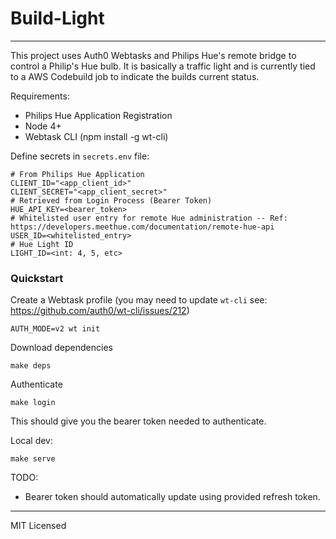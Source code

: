 # Build-Light

---

This project uses Auth0 Webtasks and Philips Hue's remote bridge to control a Philip's Hue bulb. It is basically a traffic light and is currently tied to a AWS Codebuild job to indicate the builds current status. 

Requirements:

* Philips Hue Application Registration
* Node 4+ 
* Webtask CLI (npm install -g wt-cli)

Define secrets in `secrets.env` file:

```
# From Philips Hue Application
CLIENT_ID="<app_client_id>"
CLIENT_SECRET="<app_client_secret>"
# Retrieved from Login Process (Bearer Token)
HUE_API_KEY=<bearer_token>
# Whitelisted user entry for remote Hue administration -- Ref: https://developers.meethue.com/documentation/remote-hue-api
USER_ID=<whitelisted_entry>
# Hue Light ID
LIGHT_ID=<int: 4, 5, etc>
```

### Quickstart 

Create a Webtask profile (you may need to update `wt-cli` see: https://github.com/auth0/wt-cli/issues/212)
```
AUTH_MODE=v2 wt init
```

Download dependencies
```
make deps
```

Authenticate
```
make login
```

This should give you the bearer token needed to authenticate. 


Local dev:
```
make serve 
```

TODO:
* Bearer token should automatically update using provided refresh token.


---
MIT Licensed